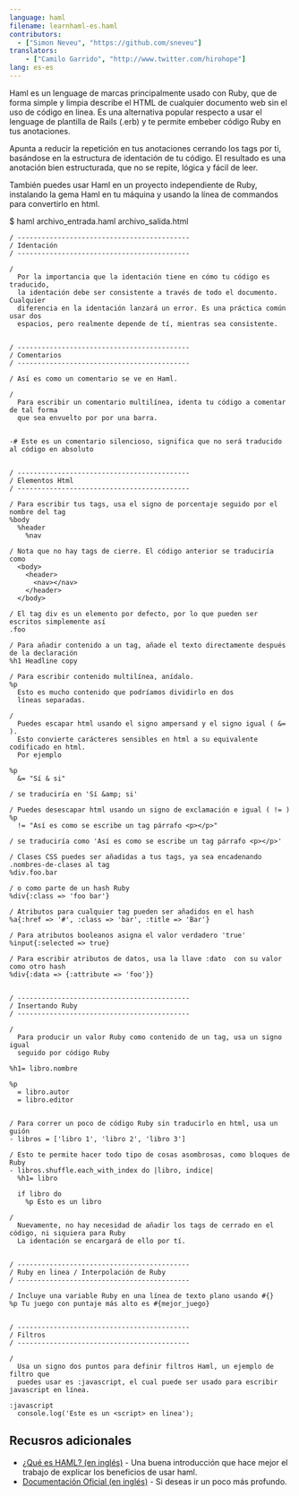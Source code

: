 ```yaml
---
language: haml
filename: learnhaml-es.haml
contributors:
  - ["Simon Neveu", "https://github.com/sneveu"]
translators:
    - ["Camilo Garrido", "http://www.twitter.com/hirohope"]
lang: es-es
---
```


Haml es un lenguage de marcas principalmente usado con Ruby, que de forma simple y limpia describe el HTML de cualquier documento web sin el uso de código en linea. Es una alternativa popular respecto a usar el lenguage de plantilla de Rails (.erb) y te permite embeber código Ruby en tus anotaciones.

Apunta a reducir la repetición en tus anotaciones cerrando los tags por ti, basándose en la estructura de identación de tu código. El resultado es una anotación bien estructurada, que no se repite, lógica y fácil de leer.

También puedes usar Haml en un proyecto independiente de Ruby, instalando la gema Haml en tu máquina y usando la línea de commandos para convertirlo en html.

$ haml archivo_entrada.haml archivo_salida.html


```haml
/ -------------------------------------------
/ Identación
/ -------------------------------------------

/
  Por la importancia que la identación tiene en cómo tu código es traducido,
  la identación debe ser consistente a través de todo el documento. Cualquier
  diferencia en la identación lanzará un error. Es una práctica común usar dos
  espacios, pero realmente depende de tí, mientras sea consistente.


/ -------------------------------------------
/ Comentarios
/ -------------------------------------------

/ Así es como un comentario se ve en Haml.

/
  Para escribir un comentario multilínea, identa tu código a comentar de tal forma
  que sea envuelto por por una barra.


-# Este es un comentario silencioso, significa que no será traducido al código en absoluto


/ -------------------------------------------
/ Elementos Html
/ -------------------------------------------

/ Para escribir tus tags, usa el signo de porcentaje seguido por el nombre del tag
%body
  %header
    %nav

/ Nota que no hay tags de cierre. El código anterior se traduciría como
  <body>
    <header>
      <nav></nav>
    </header>
  </body>

/ El tag div es un elemento por defecto, por lo que pueden ser escritos simplemente así
.foo

/ Para añadir contenido a un tag, añade el texto directamente después de la declaración
%h1 Headline copy

/ Para escribir contenido multilínea, anídalo.
%p
  Esto es mucho contenido que podríamos dividirlo en dos
  líneas separadas.

/
  Puedes escapar html usando el signo ampersand y el signo igual ( &= ).
  Esto convierte carácteres sensibles en html a su equivalente codificado en html.
  Por ejemplo

%p
  &= "Sí & si"

/ se traduciría en 'Sí &amp; si'

/ Puedes desescapar html usando un signo de exclamación e igual ( != )
%p
  != "Así es como se escribe un tag párrafo <p></p>"

/ se traduciría como 'Así es como se escribe un tag párrafo <p></p>'

/ Clases CSS puedes ser añadidas a tus tags, ya sea encadenando .nombres-de-clases al tag
%div.foo.bar

/ o como parte de un hash Ruby
%div{:class => 'foo bar'}

/ Atributos para cualquier tag pueden ser añadidos en el hash
%a{:href => '#', :class => 'bar', :title => 'Bar'}

/ Para atributos booleanos asigna el valor verdadero 'true'
%input{:selected => true}

/ Para escribir atributos de datos, usa la llave :dato  con su valor como otro hash
%div{:data => {:attribute => 'foo'}}


/ -------------------------------------------
/ Insertando Ruby
/ -------------------------------------------

/
  Para producir un valor Ruby como contenido de un tag, usa un signo igual
  seguido por código Ruby

%h1= libro.nombre

%p
  = libro.autor
  = libro.editor


/ Para correr un poco de código Ruby sin traducirlo en html, usa un guión
- libros = ['libro 1', 'libro 2', 'libro 3']

/ Esto te permite hacer todo tipo de cosas asombrosas, como bloques de Ruby
- libros.shuffle.each_with_index do |libro, indice|
  %h1= libro

  if libro do
    %p Esto es un libro

/
  Nuevamente, no hay necesidad de añadir los tags de cerrado en el código, ni siquiera para Ruby
  La identación se encargará de ello por tí.


/ -------------------------------------------
/ Ruby en linea / Interpolación de Ruby
/ -------------------------------------------

/ Incluye una variable Ruby en una línea de texto plano usando #{}
%p Tu juego con puntaje más alto es #{mejor_juego}


/ -------------------------------------------
/ Filtros
/ -------------------------------------------

/
  Usa un signo dos puntos para definir filtros Haml, un ejemplo de filtro que
  puedes usar es :javascript, el cual puede ser usado para escribir javascript en línea.

:javascript
  console.log('Este es un <script> en linea');

```

## Recusros adicionales

- [¿Qué es HAML? (en inglés)](http://haml.info/) - Una buena introducción que hace mejor el trabajo de explicar los beneficios de usar haml.
- [Documentación Oficial (en inglés)](http://haml.info/docs/yardoc/file.REFERENCE.html) - Si deseas ir un poco más profundo.
